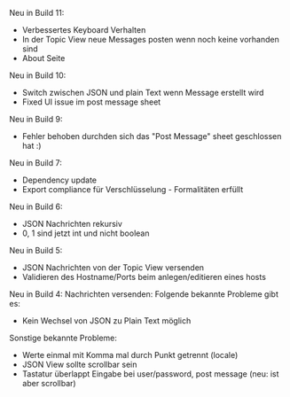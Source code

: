 Neu in Build 11:
- Verbessertes Keyboard Verhalten
- In der Topic View neue Messages posten wenn noch keine vorhanden sind
- About Seite

Neu in Build 10:
- Switch zwischen JSON und plain Text wenn Message erstellt wird
- Fixed UI issue im post message sheet

Neu in Build 9:
- Fehler behoben durchden sich das "Post Message" sheet geschlossen hat :)

Neu in Build 7:
- Dependency update
- Export compliance für Verschlüsselung - Formalitäten erfüllt

Neu in Build 6:
- JSON Nachrichten rekursiv
- 0, 1 sind jetzt int und nicht boolean

Neu in Build 5:
- JSON Nachrichten von der Topic View versenden
- Validieren des Hostname/Ports beim anlegen/editieren eines hosts

Neu in Build 4:
Nachrichten versenden:
Folgende bekannte Probleme gibt es:
- Kein Wechsel von JSON zu Plain Text möglich

Sonstige bekannte Probleme:
- Werte einmal mit Komma mal durch Punkt getrennt (locale)
- JSON View sollte scrollbar sein
- Tastatur überlappt Eingabe bei user/password, post message (neu: ist aber scrollbar)

